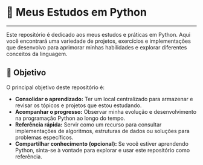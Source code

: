 # 🐍 Meus Estudos em Python

---

Este repositório é dedicado aos meus estudos e práticas em Python. Aqui você encontrará uma variedade de projetos, exercícios e implementações que desenvolvo para aprimorar minhas habilidades e explorar diferentes conceitos da linguagem.

## 🎯 Objetivo

O principal objetivo deste repositório é:

* **Consolidar o aprendizado:** Ter um local centralizado para armazenar e revisar os tópicos e projetos que estou estudando.
* **Acompanhar o progresso:** Observar minha evolução e desenvolvimento na programação Python ao longo do tempo.
* **Referência rápida:** Servir como um recurso para consultar implementações de algoritmos, estruturas de dados ou soluções para problemas específicos.
* **Compartilhar conhecimento (opcional):** Se você estiver aprendendo Python, sinta-se à vontade para explorar e usar este repositório como referência.
